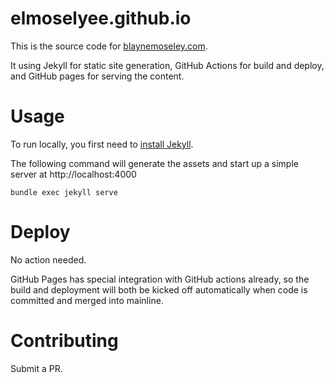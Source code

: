 # elmoselyee.github.io

This is the source code for [blaynemoseley.com](blaynemoseley.com).

It using Jekyll for static site generation, GitHub Actions for build
and deploy, and GitHub pages for serving the content.

# Usage

To run locally, you first need to [install Jekyll](https://jekyllrb.com/docs/installation/).

The following command will generate the assets and start
up a simple server at http://localhost:4000

    bundle exec jekyll serve

# Deploy

No action needed.

GitHub Pages has special integration with GitHub actions
already, so the build and deployment will both be kicked
off automatically when code is committed and merged into 
mainline.

# Contributing

Submit a PR.

